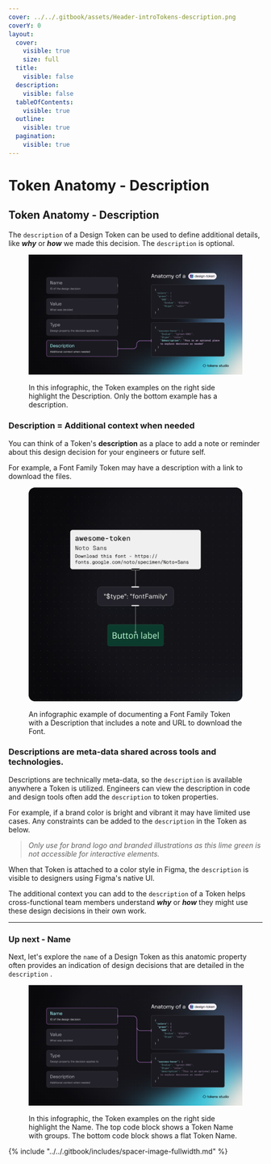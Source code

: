 ```yaml
---
cover: ../../.gitbook/assets/Header-introTokens-description.png
coverY: 0
layout:
  cover:
    visible: true
    size: full
  title:
    visible: false
  description:
    visible: false
  tableOfContents:
    visible: true
  outline:
    visible: true
  pagination:
    visible: true
---
```


# Token Anatomy - Description

## Token Anatomy - Description

The `description` of a Design Token can be used to define additional details, like _**why**_ or _**how**_ we made this decision. The `description` is optional.&#x20;



<figure><img src="../../.gitbook/assets/token-anatomy-card-description@2x.png" alt=""><figcaption><p>In this infographic, the Token examples on the right side highlight the Description. Only the bottom example has a description. </p></figcaption></figure>



### Description = Additional context when needed

You can think of a Token's **description** as a place to add a note or reminder about this design decision for your engineers or future self.

For example, a Font Family Token may have a description with a link to download the files.

<figure><img src="../../.gitbook/assets/token-intro-example-description.png" alt=""><figcaption><p>An infographic example of documenting a Font Family Token with a Description that includes a note and URL to download the Font.</p></figcaption></figure>



### Descriptions are meta-data shared across tools and technologies.

Descriptions are technically meta-data, so the `description` is available anywhere a Token is utilized. Engineers can view the description in code and design tools often add the `description` to token properties.&#x20;

For example, if a brand color is bright and vibrant it may have limited use cases. Any constraints can be added to the `description` in the Token as below.&#x20;

> _Only use for brand logo and branded illustrations as this lime green is not accessible for interactive elements._

When that Token is attached to a color style in Figma, the `description` is visible to designers using Figma's native UI.&#x20;

The additional context you can add to the `description` of a Token helps cross-functional team members understand _**why**_ or _**how**_ they might use these design decisions in their own work.&#x20;

***



### Up next - Name

Next, let's explore the `name` of a Design Token as this anatomic property often provides an indication of design decisions that are detailed in the `description` .&#x20;

<figure><img src="../../.gitbook/assets/token-anatomy-name.png" alt=""><figcaption><p>In this infographic, the Token examples on the right side highlight the Name. The top code block shows a Token Name with groups. The bottom code block shows a flat Token Name.</p></figcaption></figure>

{% include "../../.gitbook/includes/spacer-image-fullwidth.md" %}
